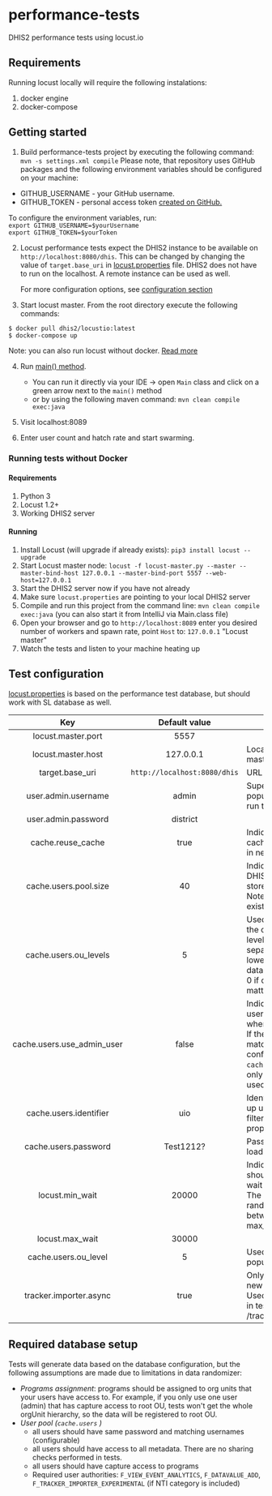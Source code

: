 # performance-tests

DHIS2 performance tests using locust.io

## Requirements

Running locust locally will require the following instalations:

1. docker engine
2. docker-compose

## Getting started

1. Build performance-tests project by executing the following command: `mvn -s settings.xml compile`
   Please note, that repository uses GitHub packages and the following environment variables should be configured on
   your machine:

- GITHUB_USERNAME - your GitHub username.
- GITHUB_TOKEN - personal access
  token [created on GitHub.](https://help.github.com/en/github/authenticating-to-github/creating-a-personal-access-token-for-the-command-line)

To configure the environment variables, run:   
`export GITHUB_USERNAME=$yourUsername`  
`export GITHUB_TOKEN=$yourToken`

2. Locust performance tests expect the DHIS2 instance to be available on `http://localhost:8080/dhis`. This can be
   changed by changing the value of `target.base_uri` in [locust.properties](src/main/resources/locust.properties)
   file. DHIS2 does not have to run on the localhost. A remote instance can be used as well.

   For more configuration options, see [configuration section](#test-configuration)

3. Start locust master. From the root directory execute the following commands:

```
$ docker pull dhis2/locustio:latest
$ docker-compose up
```
Note: you can also run locust without docker. [Read more](#Running-tests-without-docker)

4. Run [main() method](src/main/java/org/hisp/dhis/Main.java).
    - You can run it directly via your IDE -> open `Main` class and click on a green arrow next to the `main()` method
    - or by using the following maven command: `mvn clean compile exec:java`

5. Visit localhost:8089

6. Enter user count and hatch rate and start swarming.


### Running tests without Docker

#### Requirements
1. Python 3
2. Locust 1.2+
3. Working DHIS2 server

#### Running
1. Install Locust (will upgrade if already exists): `pip3 install locust --upgrade`
2. Start Locust master node: `locust -f locust-master.py --master --master-bind-host 127.0.0.1 --master-bind-port 5557 --web-host=127.0.0.1`
3. Start the DHIS2 server now if you have not already
3. Make sure `locust.properties` are pointing to your local DHIS2 server
4. Compile and run this project from the command line: `mvn clean compile exec:java` (you can also start it from IntelliJ via Main.class file)
5. Open your browser and go to `http://localhost:8089` enter you desired number of workers and spawn rate, point `Host` to: `127.0.0.1` "Locust master"
6. Watch the tests and listen to your machine heating up


## Test configuration

[locust.properties](src/main/resources/locust.properties) is based on the performance test database, but should work with SL database as well.

| Key | Default value | Description |
| :---: | :--:| ------------  |
| locust.master.port | 5557 | |
| locust.master.host | 127.0.0.1 | Location of the locust master |
| target.base_uri |  `http://localhost:8080/dhis` | URL of DHIS2 instance | 
| user.admin.username | admin | Super user used to populate the cache and run tests |
| user.admin.password | district | |
| cache.reuse_cache | true | Indicates if the local cache should be reused in next test execution|
| cache.users.pool.size | 40 | Indicates how many DHIS2 users should be stored in the cache. Note that users should exist in DHIS2 DB.  |
| cache.users.ou_levels | 5 | Used to restrict users to the organisation unit levels (comma separated list). Set lowest level ou to model data entry users. Set to 0 if ou level doesn't matter. |
| cache.users.use_admin_user | false | Indicates if the admin user should be used when running the tests. If there are no users matching identifier configured in `cache.users.identifier`, only admin user will be used |
| cache.users.identifier | uio | Identifier used to look up users. Users will be filtered by `displayName` property |
| cache.users.password | Test1212? | Password of users loaded in the cache | 
| locust.min_wait | 20000 | Indicates how long should locust thread wait between the tasks. The value will be a random number of ms between min_wait and max_wait values. |
| locust.max_wait | 30000 |  | 
| cache.users.ou_level | 5 | Used in filtering users to populate the cache | 
| tracker.importer.async | true | Only applicable to the new tracker importer. Used as a query param in tests interacting with /tracker endpoint. |

## Required database setup 
Tests will generate data based on the database configuration, but the following assumptions are made due to limitations in data randomizer: 
- *Programs assignment*: programs should be assigned to org units that your users have access to. For example, if you only use one user (admin) that has capture access to root OU, tests won't get the whole orgUnit hierarchy, so the data will be registered to root OU.
- *User pool (`cache.users` )*
   - all users should have same password and matching usernames (configurable)
   - all users should have access to all metadata. There are no sharing checks performed in tests. 
   - all users should have capture access to programs
   - Required user authorities: `F_VIEW_EVENT_ANALYTICS`, `F_DATAVALUE_ADD`, `F_TRACKER_IMPORTER_EXPERIMENTAL` (if NTI category is included)
   
   



